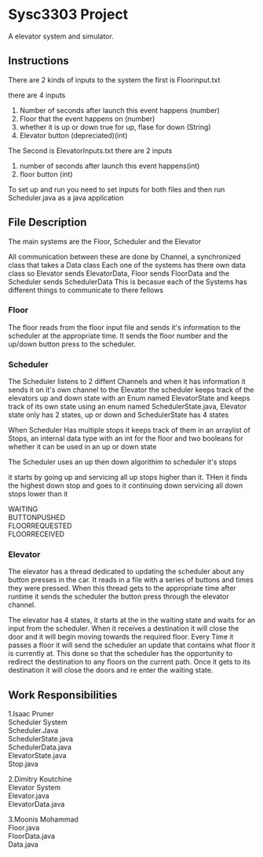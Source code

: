 # Sysc3303 Project

A elevator system and simulator.

## Instructions
There are 2 kinds of inputs to the system
the first is Floorinput.txt 
 
there are 4 inputs
1. Number of seconds after launch this event happens (number)
2. Floor that the event happens on (number)
3. whether it is up or down true for up, flase for down (String)
4. Elevator button (depreciated)(int)

The Second is ElevatorInputs.txt
there are 2 inputs

1. number of seconds after launch this event happens(int)
2. floor button (int)

To set up and run you need to set inputs for both files and then run Scheduler.java as a java application

## File Description

The main systems are the Floor, Scheduler and the Elevator

All communication between these are done by Channel, a synchronized class that takes a Data class
Each one of the systems has there own data class so Elevator sends ElevatorData, Floor sends FloorData and the Scheduler sends SchedulerData
This is becasue each of the Systems has different things to communicate to there fellows

### Floor 
  The floor reads from the floor input file and sends it's information to the scheduler at the appropriate time.
  It sends the floor number and the up/down button press to the scheduler.
 
### Scheduler
 
 The Scheduler listens to 2 diffent Channels and when it has information it sends it on it's own channel to the Elevator
 the scheduler keeps track of the elevators up and down state with an Enum named ElevatorState and keeps track of its 
 own state using an enum named SchedulerState.java, Elevator state only has 2 states, up or down and SchedulerState has 
 4 states
 
 When Scheduler Has multiple stops it keeps track of them in an arraylist of Stops, an internal data type with an int for the floor and two booleans
 for whether it can be used in an up or down state
 
 The Scheduler uses an up then down algorithim to scheduler it's stops
 
 it starts by going up and servicing all up stops higher than it. THen it finds the highest down stop and goes to it continuing down servicing all 
 down stops lower than it
 
 WAITING    <br>
 BUTTONPUSHED <br>
 FLOORREQUESTED <br>
 FLOORRECEIVED <br>
 
 ### Elevator 
 
The elevator has a thread dedicated to updating the scheduler about any button presses in the car. It reads in a file with a series of buttons and times they were pressed.
When this thread gets to the appropriate time after runtime it sends the scheduler the button press through the elevator channel.
 
 The elevator has 4 states, it starts at the in the waiting state and waits for an input from the scheduler. When it receives a destination it will close the door and it will
 begin moving towards the required floor. Every Time it passes a floor it will send the scheduler an update that contains what floor it is currently at. This done so that the
 scheduler has the opportunity to redirect the destination to any floors on the current path. Once it gets to its destination it will close the doors and re enter the waiting
 state.
 

## Work Responsibilities
1.Isaac Pruner<br>
Scheduler System <br>
Scheduler.Java<br>
SchedulerState.java<br>
SchedulerData.java<br>
ElevatorState.java<br>
Stop.java<br>

2.Dimitry Koutchine<br>
Elevator System<br>
Elevator.java<br>
ElevatorData.java<br>

3.Moonis Mohammad<br>
Floor.java<br>
FloorData.java<br>
Data.java<br>



  
 
 
 
 
 
 
 
